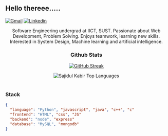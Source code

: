 


## Hello thereee.....
[![Gmail](https://img.shields.io/badge/-Gmail-c14438?style=flat&logo=Gmail&logoColor=white)](mailto:panna.codebase@gmail.com?subject=From%20GitHub&&body=Hi,%20there.%20Found%20you%20on%20GitHub!%20Let's%20talk%20about...)
[![Linkedin](https://img.shields.io/badge/-LinkedIn-blue?style=flat&logo=Linkedin&logoColor=white)](https://www.linkedin.com/in/panna-das-aryan)

<div align = "center">
Software Engineering undergrad at IICT, SUST. Passionate about Web Development, Problem Solving. Enjoys teamwork, learning new skills. Interested in System Design, Machine learning and artificial intelligence.
</div>


<div align = "center">

### Github Stats


[![GitHub Streak](http://github-readme-streak-stats.herokuapp.com?user=PannaAryan&theme=radical&background=0A0A0A&stroke=CDB4DB&ring=CDB4DB&currStreakNum=D3D3D3&sideNums=D3D3D3&dates=CDB4DB)](https://git.io/streak-stats)
<br />



<img src="https://github-readme-stats.vercel.app/api/top-langs/?username=PannaAryan&layout=compact&theme=dark&bg_color=0A0A0A" alt="Sajidul Kabir Top Languages"/>
<br />

</div>

<br>

### Stack

```json
{
  "language": "Python", "javascript", "java", "c++", "c"
  "frontend": "HTML", "css", "JS"
  "backend": "node", "express"
  "database": "MySQL", "mongodb"
}
```

</br>
